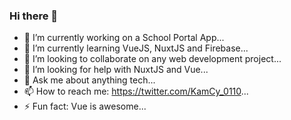 ### Hi there 👋

<!--
**Kilo0110/Kilo0110** is a ✨ _special_ ✨ repository because its `README.md` (this file) appears on your GitHub profile.

Here are some ideas to get you started:
-->

- 🔭 I’m currently working on a School Portal App...
- 🌱 I’m currently learning VueJS, NuxtJS and Firebase...
- 👯 I’m looking to collaborate on any web development project...
- 🤔 I’m looking for help with NuxtJS and Vue...
- 💬 Ask me about anything tech...
- 📫 How to reach me: https://twitter.com/KamCy_0110...
- ⚡ Fun fact: Vue is awesome...
